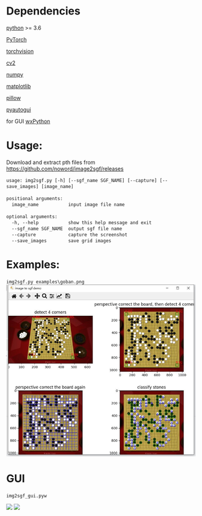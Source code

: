 # Dependencies
[python](https://www.python.org/) >= 3.6

[PyTorch](https://pytorch.org/)

[torchvision](https://pytorch.org/vision/stable/index.html)

[cv2](https://github.com/opencv/opencv-python)

[numpy](https://numpy.org/)

[matplotlib](https://matplotlib.org/)

[pillow](https://pillow.readthedocs.io/en/stable/)

[pyautogui](https://pypi.org/project/PyAutoGUI/)

for GUI [wxPython](https://www.wxpython.org/)


# Usage:
Download and extract pth files from https://github.com/noword/image2sgf/releases

```
usage: img2sgf.py [-h] [--sgf_name SGF_NAME] [--capture] [--save_images] [image_name]

positional arguments:
  image_name           input image file name

optional arguments:
  -h, --help           show this help message and exit
  --sgf_name SGF_NAME  output sgf file name
  --capture            capture the screenshot
  --save_images        save grid images
  ```


# Examples:

`img2sgf.py examples\goban.png`
![](example/1.jpg)

# GUI
```img2sgf_gui.pyw```

![](example/gui_0.jpg)
![](example/gui_1.jpg)

